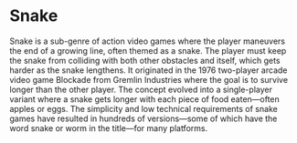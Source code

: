 # Snake
Snake is a sub-genre of action video games where the player maneuvers the end of a growing line, often themed as a snake. The player must keep the snake from colliding with both other obstacles and itself, which gets harder as the snake lengthens. It originated in the 1976 two-player arcade video game Blockade from Gremlin Industries where the goal is to survive longer than the other player. The concept evolved into a single-player variant where a snake gets longer with each piece of food eaten—often apples or eggs. The simplicity and low technical requirements of snake games have resulted in hundreds of versions—some of which have the word snake or worm in the title—for many platforms.